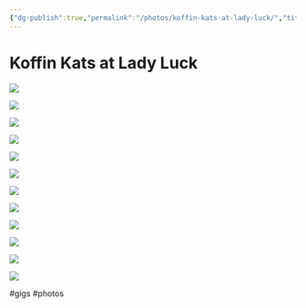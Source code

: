 ```yaml
---
{"dg-publish":true,"permalink":"/photos/koffin-kats-at-lady-luck/","title":"Koffin Kats at Lady Luck","noteIcon":""}
---
```



# Koffin Kats at Lady Luck

![](https://i.imgur.com/bq3dBlv.jpeg)

![](https://i.imgur.com/REVBJHn.jpeg)

![](https://i.imgur.com/qPb6V4T.jpeg)

![](https://i.imgur.com/ggKVo3u.jpeg)

![](https://i.imgur.com/5ITZh0Y.jpeg)

![](https://i.imgur.com/CZHHyYj.jpeg)

![](https://i.imgur.com/dWYEFBD.jpeg)

![](https://i.imgur.com/9XwwAFO.jpeg)

![](https://i.imgur.com/DtM7FO3.jpeg)

![](https://i.imgur.com/KJ5Ry7b.jpeg)

![](https://i.imgur.com/XZoG2wS.jpeg)

![](https://i.imgur.com/Rgf3ID4.jpeg)

#gigs #photos 
